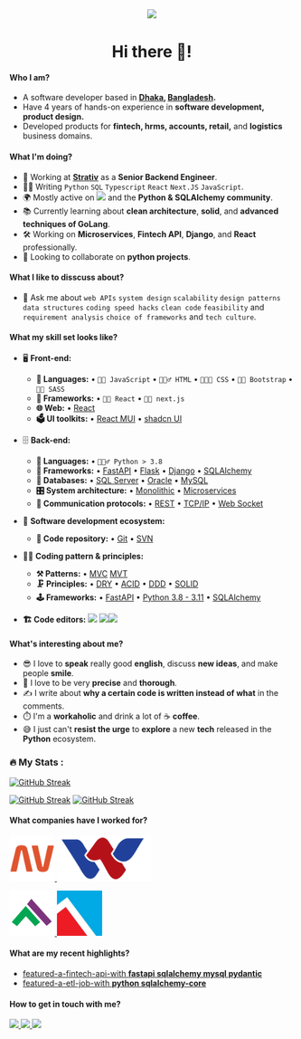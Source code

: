 <div id="header" align="center">
  <img src="https://media.giphy.com/media/M9gbBd9nbDrOTu1Mqx/giphy.gif" width="100"/>
  <div align="center">
    <h1>Hi there 👋! </h1>
  </div>
</div>

#### Who I am?
- A software developer based in **[Dhaka](https://en.wikipedia.org/wiki/Dhaka), [Bangladesh](https://en.wikipedia.org/wiki/Bangladesh).** 
- Have 4 years of hands-on experience in **software development, product design.**
- Developed products for **fintech, hrms, accounts, retail,** and **logistics** business domains.

#### What I'm doing?
- 🏢 Working at **[Strativ](https://strativ.se/en)** as a **Senior Backend Engineer**.
- 👨‍💻 Writing `Python` `SQL` `Typescript` `React` `Next.JS` `JavaScript`.
- 🌍 Mostly active on <a href="https://www.linkedin.com/in/jiaulislam"><img src="https://cdn-icons-png.flaticon.com/512/174/174857.png" height=20></a> and the **Python & SQLAlchemy community**.
- 📚 Currently learning about **clean architecture**, **solid**, and **advanced techniques of GoLang**.
- 🛠️ Working on **Microservices**, **Fintech API**, **Django**, and **React** professionally.
- 👯 Looking to collaborate on **python projects**.

#### What I like to disscuss about? 
- 💬 Ask me about `web APIs` `system design` `scalability` `design patterns` `data structures` `coding speed hacks` `clean code` `feasibility` and `requirement analysis` `choice of frameworks` and `tech culture`.

#### What my skill set looks like?
- 🖥 **Front-end:** 
  - **📜 Languages:** • `👨‍🔧 JavaScript` • `🧚🏻‍♂️ HTML` • `👨🏻‍🎨 CSS` • `👨‍🔧 Bootstrap` • `👨‍🏭 SASS`
  - **🔬 Frameworks:**  • `🧙🏻 React` • `🧙🏻 next.js` 
  - **🌐 Web:** • [React](https://reactjs.org/)
  - **🗳 UI toolkits:** • [React MUI](https://mui.com/) • [shadcn UI](https://ui.shadcn.com/)
- 🗄️ **Back-end:**
  - **📜 Languages:** • `🧙🏻‍♂️ Python > 3.8`
  - **🔭 Frameworks:** • [FastAPI](https://fastapi.tiangolo.com/) • [Flask](https://flask.palletsprojects.com/en/2.2.x/) • [Django](https://www.djangoproject.com/) • [SQLAlchemy](https://www.sqlalchemy.org/)
  - **💾 Databases:** • [SQL Server](https://www.microsoft.com/en-us/sql-server/sql-server-2019) • [Oracle](https://www.oracle.com/) • [MySQL](https://www.mysql.com/)
  - **🎛 System architecture:** • [Monolithic](https://microservices.io/patterns/monolithic.html) • [Microservices](https://microservices.io/patterns/microservices.html)
  - **🔌 Communication protocols:** • [REST](https://docs.microsoft.com/en-us/azure/architecture/best-practices/api-design) • [TCP/IP](https://www.techtarget.com/searchnetworking/definition/TCP-IP) • [Web Socket](https://developer.mozilla.org/en-US/docs/Web/API/WebSockets_API)
- 🎡 **Software development ecosystem:**
  - **📁 Code repository:** • [Git](https://git-scm.com/) • [SVN](https://subversion.apache.org/) 
- 🧙‍♂️ **Coding pattern & principles:**
  - **⚒ Patterns:** • [MVC](https://en.wikipedia.org/wiki/Model%E2%80%93view%E2%80%93controller)  [MVT](https://www.geeksforgeeks.org/difference-between-mvc-and-mvt-design-patterns/) 
  - **🗜 Principles:** • [DRY](https://en.wikipedia.org/wiki/Don%27t_repeat_yourself#:~:text=%22Don%27t%20repeat%20yourself%22,data%20normalization%20to%20avoid%20redundancy.) • [ACID](https://en.wikipedia.org/wiki/ACID) • [DDD](https://en.wikipedia.org/wiki/Domain-driven_design) • [SOLID](https://www.digitalocean.com/community/conceptual_articles/s-o-l-i-d-the-first-five-principles-of-object-oriented-design)
  - **🕹 Frameworks:** • [FastAPI](https://fastapi.tiangolo.com/) • [Python 3.8 - 3.11](https://www.python.org/) • [SQLAlchemy](https://www.sqlalchemy.org/)
  
- **🏗️ Code editors:**
<a href="https://visualstudio.microsoft.com/"><img src="https://1000logos.net/wp-content/uploads/2020/08/Visual-Studio-Logo.png" height=25></a> <a href="https://code.visualstudio.com/"><img src="https://seeklogo.com/images/V/visual-studio-code-logo-449D71944F-seeklogo.com.png" height=25></a><a href="https://notepad-plus-plus.org/"><img src="https://notepad-plus-plus.org/images/logo.svg" height=25></a>
  
#### What's interesting about me?  
  - 😎 I love to **speak** really good **english**, discuss **new ideas**, and make people **smile**.
  - 🧐 I love to be very **precise** and **thorough**.
  - ✍️ I write about **why a certain code is written instead of what** in the comments.
  - ⏱️ I'm a **workaholic** and drink a lot of ☕ **coffee**.
  - 😅 I just can't **resist the urge** to **explore** a new **tech** released in the **Python** ecosystem.
<!--Github Stats-->

### :fire: My Stats :
[![GitHub Streak](http://github-readme-streak-stats.herokuapp.com?user=jiaulislam&theme=dark&hide_border=true)](https://git.io/streak-stats)

[![GitHub Streak](https://api.githubtrends.io/user/svg/jiaulislam/langs?time_range=one_year&loc_metric=changed&theme=dark)](https://git.io/streak-stats)
[![GitHub Streak](https://api.githubtrends.io/user/svg/jiaulislam/repos?time_range=one_year&include_private=True&loc_metric=changed&theme=dark)](https://www.githubtrends.io/wrapped/jiaulislam)

#### What companies have I worked for?
<p left="center">
  <a href="https://strativ.se/en" target="_blank">
    <img src="./strativ.png" alt="wdtil" height=80 width=80 />
  </a>
  <a href="https://waltondigitech.com/" target="_blank">
    <img src="./walton.png" alt="wdtil" height=80/>
  </a>
</p>
<p>
  <a href="https://www.pragatilife.com/" target="_blank">
    <img src="./pragati.png" height=80 width=80>
  </a>
  <a href="http://www.steponegroup.com/" target="_blank">
    <img src="./utsp.jpeg" height=80 width=80> 
  </a>
</p>

#### What are my recent highlights?
- [featured-a-fintech-api-with **fastapi sqlalchemy mysql pydantic**](https://github.com/jiaulislam/moneybag_backend)
- [featured-a-etl-job-with **python sqlalchemy-core**](https://github.com/jiaulislam/db-pushpull-service)


#### How to get in touch with me?
<p left="center">
<a href="https://www.linkedin.com/in/jiaulislam">
  <img src="https://img.shields.io/badge/linkedin-%230077B5.svg?&style=for-the-badge&logo=linkedin&logoColor=white" height=25>
</a> 
<a href="https://www.facebook.com/ict.bd.jiaulislam/">
  <img src="https://img.shields.io/badge/Facebook-1877F2?style=for-the-badge&logo=facebook&logoColor=white" height=25>
</a>
<a href="mailto:jiaulislam.ict.bd@gmail.com">
  <img src="https://img.shields.io/badge/Gmail-D14836?style=for-the-badge&logo=gmail&logoColor=white" height=25>
</a>
</p>

